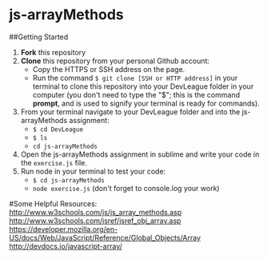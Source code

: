 # js-arrayMethods

##Getting Started
1. **Fork** this repository
2. **Clone** this repository from your personal Github account:
    - Copy the HTTPS or SSH address on the page.
    - Run the command `$ git clone [SSH or HTTP address]` in your terminal to clone this repository into your DevLeague folder 
      in  your computer (you don't need to type the "$"; this is the command __prompt__, and is used to signify your terminal is ready for commands).
3. From your terminal navigate to your DevLeague folder and into the js-arrayMethods assignment:
    - `$ cd DevLeague`
    - `$ ls` 
    - `cd js-arrayMethods`
4. Open the js-arrayMethods assignment in sublime and write your code in the `exercise.js` file.
5. Run node in your terminal to test your code:
   - `$ cd js-arrayMethods`
   - `node exercise.js` (don't forget to console.log your work)
   

 #Some Helpful Resources:
 http://www.w3schools.com/js/js_array_methods.asp
 http://www.w3schools.com/jsref/jsref_obj_array.asp
 https://developer.mozilla.org/en-US/docs/Web/JavaScript/Reference/Global_Objects/Array
 http://devdocs.io/javascript-array/
